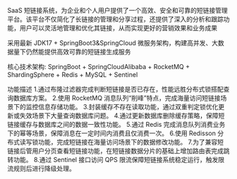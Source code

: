 SaaS 短链接系统，为企业和个人用户提供了一个高效、安全和可靠的短链接管理平台。该平台不仅简化了长链接的管理和分享过程，还提供了深入的分析和跟踪功能，用户可以灵活地管理和优化其链接，从而实现更好的营销效果和业务成果

采用最新 JDK17 + SpringBoot3&SpringCloud 微服务架构，构建高并发、大数据量下仍然能提供高效可靠的短链接生成服务

核心技术架构: SpringBoot + SpringCloudAlibaba + RocketMQ + ShardingSphere + Redis + MySQL + Sentinel

功能描述
1.通过布隆过滤器完成判断短链接是否已存在，性能远胜分布式锁搭配查询数据库方案。
2.使用 RocketMQ 消息队列“削峰”特点，完成海量访问短链接场景下的监控信息存储功能。
3.封装缓存不存在读取功能，通过双重判定锁优化更新或失效场景下大量查询数据库问题。
4.通过更新数据库删除缓存策略，保障短链接缓存与数据库之间的数据一致性功能。
5.通过 Redis 完成消息队列消费业务下的幂等场景，保障消息在一定时间内消费且仅消费一次。
6.使用 Redisson 分布式读写锁功能，完成短链接在海量访问场景下的数据修改功能。
7.为了兼容短链接后管用户分页查看短链接功能，在短链接数据分片的基础上增加路由表完成跳转功能。
8.通过 Sentinel 接口访问 QPS 限流保障短链接系统稳定运行，触发限流规则后进行降级处理。
